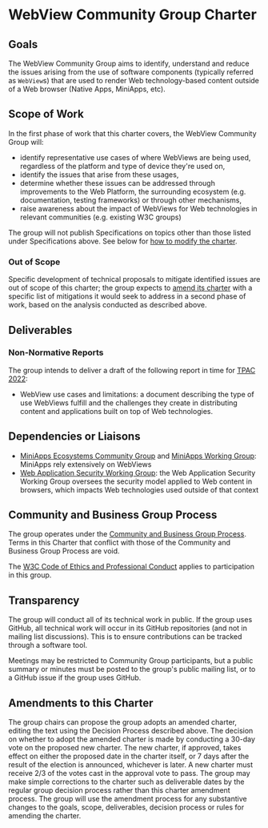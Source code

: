 # WebView Community Group Charter

## Goals

The WebView Community Group aims to identify, understand and reduce the issues arising from the use of software components (typically referred as `WebView`s) that are used to render Web technology-based content outside of a Web browser (Native Apps, MiniApps, etc).

## Scope of Work

In the first phase of work that this charter covers, the WebView Community Group will:
* identify representative use cases of where WebViews are being used, regardless of the platform and type of device they're used on,
* identify the issues that arise from these usages,
* determine whether these issues can be addressed through improvements to the Web Platform, the surrounding ecosystem (e.g. documentation, testing frameworks) or through other mechanisms,
* raise awareness about the impact of WebViews for Web technologies in relevant communities (e.g. existing W3C groups)

The group will not publish Specifications on topics other than those listed under Specifications above. See below for [how to modify the charter](#amendments-to-this-charter).


### Out of Scope

Specific development of technical proposals to mitigate identified issues are out of scope of this charter; the group expects to [amend its charter](#amendments-to-this-charter) with a specific list of mitigations it would seek to address in a second phase of work, based on the analysis conducted as described above.

## Deliverables

### Non-Normative Reports

The group intends to deliver a draft of the following report in time for [TPAC 2022](https://www.w3.org/wiki/TPAC/2022):

* WebView use cases and limitations: a document describing the type of use WebViews fulfill and the challenges they create in distributing content and applications built on top of Web technologies.

## Dependencies or Liaisons

* [MiniApps Ecosystems Community Group](https://www.w3.org/community/miniapps/) and [MiniApps Working Group](https://www.w3.org/groups/wg/miniapps): MiniApps rely extensively on WebViews
* [Web Application Security Working Group](https://www.w3.org/2011/webappsec/): the Web Application Security Working Group oversees the security model applied to Web content in browsers, which impacts Web technologies used outside of that context

## Community and Business Group Process

The group operates under the [Community and Business Group Process](https://www.w3.org/community/about/agreements/). Terms in this Charter that conflict with those of the Community and Business Group Process are void.

The [W3C Code of Ethics and Professional Conduct](https://www.w3.org/Consortium/cepc/) applies to participation in this group.

## Transparency

The group will conduct all of its technical work in public. If the group uses GitHub, all technical work will occur in its GitHub repositories (and not in mailing list discussions). This is to ensure contributions can be tracked through a software tool.

Meetings may be restricted to Community Group participants, but a public summary or minutes must be posted to the group's public mailing list, or to a GitHub issue if the group uses GitHub.

## Amendments to this Charter

The group chairs can propose the group adopts an amended charter, editing the text using the Decision Process described above. The decision on whether to adopt the amended charter is made by conducting a 30-day vote on the proposed new charter. The new charter, if approved, takes effect on either the proposed date in the charter itself, or 7 days after the result of the election is announced, whichever is later. A new charter must receive 2/3 of the votes cast in the approval vote to pass. The group may make simple corrections to the charter such as deliverable dates by the regular group decision process rather than this charter amendment process. The group will use the amendment process for any substantive changes to the goals, scope, deliverables, decision process or rules for amending the charter.
